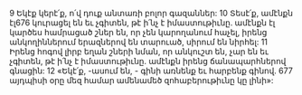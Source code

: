 9 Եկէք կերէ՛ք, ո՛վ դուք անտառի բոլոր գազաններ:
10 Տեսէ՛ք, ամէնքն էլ676 կուրացել են
եւ չգիտեն, թէ ի՛նչ է իմաստութիւնը.
ամէնքն էլ կարծես համրացած շներ են, որ չեն կարողանում հաչել,
իրենց անկողիններում երազներով են տարուած,
սիրում են նիրհել:
11 Իրենց հոգով լիրբ եղան շների նման,
որ անկուշտ են, չար են եւ չգիտեն, թէ ի՛նչ է իմաստութիւնը.
ամէնքն իրենց ճանապարհներով գնացին:
12 «Եկէ՛ք, -ասում են, -
գինի առնենք եւ հարբենք գինով.
677 այդպիսի օրը մեզ համար ամենամեծ զոհաբերութիւնը կը լինի»:
